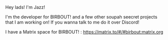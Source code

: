 Hey lads! I'm Jazz!

I'm the developer for BIRBOUT! and a few other soupah seecret projects that I am working on!
If you wanna talk to me do it over Discord!

I have a Matrix space for BIRBOUT! : https://matrix.to/#/#birbout:matrix.org
